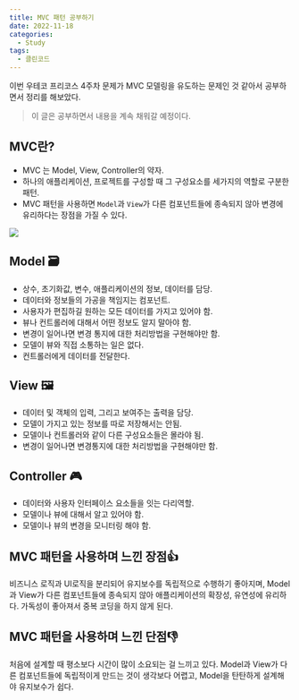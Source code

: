 ```yaml
---
title: MVC 패턴 공부하기
date: 2022-11-18
categories:
  - Study
tags:
  - 클린코드
---
```


이번 우테코 프리코스 4주차 문제가 MVC 모델링을 유도하는 문제인 것 같아서 공부하면서 정리를 해보았다.

> 이 글은 공부하면서 내용을 계속 채워갈 예정이다.

## MVC란?

- MVC 는 Model, View, Controller의 약자.
- 하나의 애플리케이션, 프로젝트를 구성할 때 그 구성요소를 세가지의 역할로 구분한 패턴.
- MVC 패턴을 사용하면 `Model`과 `View`가 다른 컴포넌트들에 종속되지 않아 변경에 유리하다는 장점을 가질 수 있다.

![](https://velog.velcdn.com/images/gusdh2/post/3e9c7095-ef81-4f34-b901-845bad1c89a6/image.png)

## Model 🗃️

- 상수, 초기화값, 변수, 애플리케이션의 정보, 데이터를 담당.
- 데이터와 정보들의 가공을 책임지는 컴포넌트.
- 사용자가 편집하길 원하는 모든 데이터를 가지고 있어야 함.
- 뷰나 컨트롤러에 대해서 어떤 정보도 알지 말아야 함.
- 변경이 일어나면 변경 통지에 대한 처리방법을 구현해야만 함.
- 모델이 뷰와 직접 소통하는 일은 없다.
- 컨트롤러에게 데이터를 전달한다.

## View 🖼️

- 데이터 및 객체의 입력, 그리고 보여주는 출력을 담당.
- 모델이 가지고 있는 정보를 따로 저장해서는 안됨.
- 모델이나 컨트롤러와 같이 다른 구성요소들은 몰라야 됨.
- 변경이 일어나면 변경통지에 대한 처리방법을 구현해야만 함.

## Controller 🎮

- 데이터와 사용자 인터페이스 요소들을 잇는 다리역할.
- 모델이나 뷰에 대해서 알고 있어야 함.
- 모델이나 뷰의 변경을 모니터링 해야 함.

## MVC 패턴을 사용하며 느낀 장점👍

비즈니스 로직과 UI로직을 분리되어 유지보수를 독립적으로 수행하기 좋아지며, Model과 View가 다른 컴포넌트들에 종속되지 않아 애플리케이션의 확장성, 유연성에 유리하다. 가독성이 좋아져서 중복 코딩을 하지 않게 된다.

## MVC 패턴을 사용하며 느낀 단점👎

처음에 설계할 때 평소보다 시간이 많이 소요되는 걸 느끼고 있다. Model과 View가 다른 컴포넌트들에 독립적이게 만드는 것이 생각보다 어렵고, Model을 탄탄하게 설계해야 유지보수가 쉽다.
